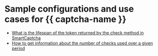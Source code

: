 # Sample configurations and use cases for {{ captcha-name }}

* [What is the lifespan of the token returned by the check method in SmartCaptcha](check-token-expiration-time.md)
* [How to get information about the number of checks used over a given period](learning-about-monitoring-and-tarification.md)